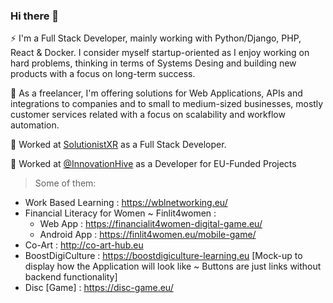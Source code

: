 ### Hi there 👋

⚡ I'm a Full Stack Developer, mainly working with Python/Django, PHP, React & Docker. I consider myself startup-oriented as I enjoy working on hard problems, thinking in terms of Systems Desing and building new products with a focus on long-term success.

🌱 As a freelancer, I'm offering solutions for Web Applications, APIs and integrations to companies and to small to medium-sized businesses, mostly customer services related with a focus on scalability and workflow automation.

👯 Worked at [SolutionistXR](https://solutionist.gr/) as a Full Stack Developer.

🔭 Worked at [@InnovationHive](https://github.com/InnovationHive) as a Developer for EU-Funded Projects
> Some of them:

  - Work Based Learning : https://wblnetworking.eu/
  - Financial Literacy for Women ~ Finlit4women : 
      - Web App : https://financialit4women-digital-game.eu/
      - Android App : https://finlit4women.eu/mobile-game/
  - Co-Art : http://co-art-hub.eu
  - BoostDigiCulture : https://boostdigiculture-learning.eu [Mock-up to display how the Application will look like ~ Buttons are just links without backend functionality]
  - Disc [Game] : https://disc-game.eu/
<!--
**dio22222/dio22222** is a ✨ _special_ ✨ repository because its `README.md` (this file) appears on your GitHub profile.

Here are some ideas to get you started:

- 🔭 I’m currently working on ...
- 🌱 I’m currently learning ...
- 👯 I’m looking to collaborate on ...
- 🤔 I’m looking for help with ...
- 💬 Ask me about ...
- 📫 How to reach me: ...
- 😄 Pronouns: ...
- ⚡ Fun fact: ...
-->
